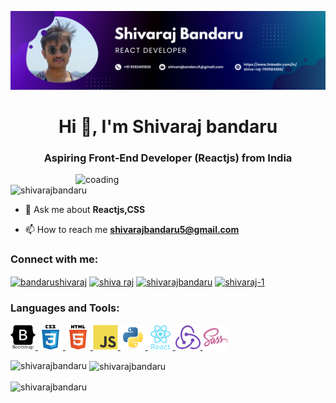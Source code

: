 ![logo](https://github.com/shivarajbandaru/shivarajbandaru/blob/main/githyb%20back.png)
<h1 align="center">Hi 👋, I'm Shivaraj bandaru</h1>
<h3 align="center">Aspiring Front-End Developer (Reactjs) from India</h3>
<img align="right" alt="coading" width="400px" src="https://camo.githubusercontent.com/f2caaa36dca1a4a7ecd1332d7f3a69c37238caaaedc530e2612cc28b0ed3cf5e/68747470733a2f2f7777772e76656e756578706c6f7265722e636f6d2e73672f75706c6f6164732f576f726b696e67253230696e25323070726f6772657373732e676966">

<p align="left"> <img src="https://komarev.com/ghpvc/?username=shivarajbandaru&label=Profile%20views&color=0e75b6&style=flat" alt="shivarajbandaru" /> </p>

- 💬 Ask me about **Reactjs,CSS**

- 📫 How to reach me **shivarajbandaru5@gmail.com**

<h3 align="left">Connect with me:</h3>
<p align="left">
<a href="https://twitter.com/bandarushivaraj" target="blank"><img align="center" src="https://raw.githubusercontent.com/rahuldkjain/github-profile-readme-generator/master/src/images/icons/Social/twitter.svg" alt="bandarushivaraj" height="30" width="40" /></a>
<a href="https://linkedin.com/in/shiva raj" target="blank"><img align="center" src="https://raw.githubusercontent.com/rahuldkjain/github-profile-readme-generator/master/src/images/icons/Social/linked-in-alt.svg" alt="shiva raj" height="30" width="40" /></a>
<a href="https://instagram.com/shivarajbandaru" target="blank"><img align="center" src="https://raw.githubusercontent.com/rahuldkjain/github-profile-readme-generator/master/src/images/icons/Social/instagram.svg" alt="shivarajbandaru" height="30" width="40" /></a>
<a href="https://www.leetcode.com/shivaraj-1" target="blank"><img align="center" src="https://raw.githubusercontent.com/rahuldkjain/github-profile-readme-generator/master/src/images/icons/Social/leet-code.svg" alt="shivaraj-1" height="30" width="40" /></a>
</p>

<h3 align="left">Languages and Tools:</h3>
<p align="left"> <a href="https://getbootstrap.com" target="_blank" rel="noreferrer"> <img src="https://raw.githubusercontent.com/devicons/devicon/master/icons/bootstrap/bootstrap-plain-wordmark.svg" alt="bootstrap" width="40" height="40"/> </a> <a href="https://www.w3schools.com/css/" target="_blank" rel="noreferrer"> <img src="https://raw.githubusercontent.com/devicons/devicon/master/icons/css3/css3-original-wordmark.svg" alt="css3" width="40" height="40"/> </a> <a href="https://www.w3.org/html/" target="_blank" rel="noreferrer"> <img src="https://raw.githubusercontent.com/devicons/devicon/master/icons/html5/html5-original-wordmark.svg" alt="html5" width="40" height="40"/> </a> <a href="https://developer.mozilla.org/en-US/docs/Web/JavaScript" target="_blank" rel="noreferrer"> <img src="https://raw.githubusercontent.com/devicons/devicon/master/icons/javascript/javascript-original.svg" alt="javascript" width="40" height="40"/> </a> <a href="https://www.python.org" target="_blank" rel="noreferrer"> <img src="https://raw.githubusercontent.com/devicons/devicon/master/icons/python/python-original.svg" alt="python" width="40" height="40"/> </a> <a href="https://reactjs.org/" target="_blank" rel="noreferrer"> <img src="https://raw.githubusercontent.com/devicons/devicon/master/icons/react/react-original-wordmark.svg" alt="react" width="40" height="40"/> </a> <a href="https://redux.js.org" target="_blank" rel="noreferrer"> <img src="https://raw.githubusercontent.com/devicons/devicon/master/icons/redux/redux-original.svg" alt="redux" width="40" height="40"/> </a> <a href="https://sass-lang.com" target="_blank" rel="noreferrer"> <img src="https://raw.githubusercontent.com/devicons/devicon/master/icons/sass/sass-original.svg" alt="sass" width="40" height="40"/> </a> </p>

<p><img align="left" src="https://github-readme-stats.vercel.app/api/top-langs?username=shivarajbandaru&show_icons=true&locale=en&layout=compact" alt="shivarajbandaru" /></p>

<p>&nbsp;<img align="center" src="https://github-readme-stats.vercel.app/api?username=shivarajbandaru&show_icons=true&locale=en" alt="shivarajbandaru" /></p>

<p><img align="center" src="https://github-readme-streak-stats.herokuapp.com/?user=shivarajbandaru&" alt="shivarajbandaru" /></p>
